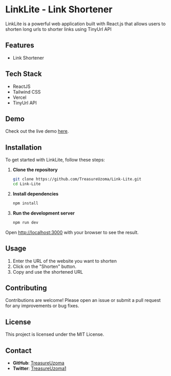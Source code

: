 # LinkLite - Link Shortener

LinkLite is a powerful web application built with React.js that allows users to shorten long urls to shorter links using TinyUrl API


## Features

- Link Shortener


## Tech Stack

- ReactJS
- Tailwind CSS
- Vercel
- TinyUrl API

## Demo

Check out the live demo [here](https://link-lite-eta.vercel.app/).

## Installation

To get started with LinkLite, follow these steps:

1. **Clone the repository**

   ```bash
   git clone https://github.com/TreasureUzoma/Link-Lite.git
   cd Link-Lite
   ```

2. **Install dependencies**

   ```bash
   npm install
   ```

3. **Run the development server**

   ```bash
   npm run dev
   ```

Open [http://localhost:3000](http://localhost:3000) with your browser to see the result.

## Usage

1. Enter the URL of the website you want to shorten
2. Click on the "Shorten" button.
3. Copy and use the shortened URL

## Contributing

Contributions are welcome! Please open an issue or submit a pull request for any improvements or bug fixes.

## License

This project is licensed under the MIT License.

## Contact

- **GitHub**: [TreasureUzoma](https://github.com/TreasureUzoma)
- **Twitter**: [TreasureUzoma1](https://twitter.com/TreasureUzoma1)
